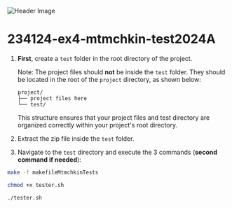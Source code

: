 ![Header Image](https://i.imgur.com/l9dk1ZL.png)
# 234124-ex4-mtmchkin-test2024A
1. **First**, create a `test` folder in the root directory of the project. 

    Note: The project files should **not** be inside the `test` folder. They should be located in the root of the `project` directory, as shown below:

    ```
    project/
    ├── project files here
    └── test/
    ```

    This structure ensures that your project files and test directory are organized correctly within your project's root directory.

2. Extract the zip file inside the `test` folder.
3. Navigate to the `test` directory and execute the 3 commands (**second command if needed**):
```bash
make -f makefileMtmchkinTests
```
```bash
chmod +x tester.sh
```
```bash
./tester.sh
```

